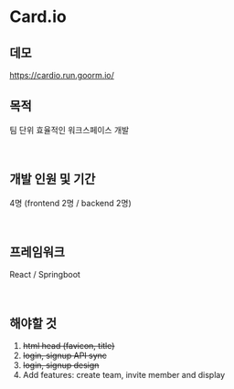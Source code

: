 # Card.io

## 데모

https://cardio.run.goorm.io/

## 목적

팀 단위 효율적인 워크스페이스 개발

<br />

## 개발 인원 및 기간

4명 (frontend 2명 / backend 2명)

<br />

## 프레임워크

React / Springboot

<br />

## 해야할 것

1. ~~html head (favicon, title)~~
2. ~~login, signup API sync~~
3. ~~login, signup design~~
4. Add features: create team, invite member and display
